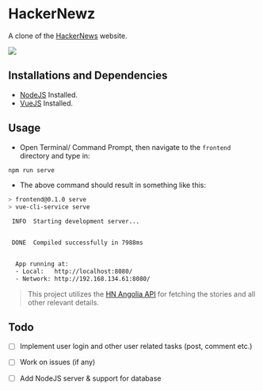 # HackerNewz
A clone of the [HackerNews](https://news.ycombinator.com/newest) website.

![](./public/hn_demo.gif)

## Installations and Dependencies

- [NodeJS](https://nodejs.org/en/) Installed.
- [VueJS](https://vuejs.org/) Installed.

## Usage

- Open Terminal/ Command Prompt, then navigate to the `frontend` directory and type in:

```bash
npm run serve
```

- The above command should result in something like this:
```bash
> frontend@0.1.0 serve
> vue-cli-service serve

 INFO  Starting development server...


 DONE  Compiled successfully in 7988ms                                                                     16:50:41


  App running at:
  - Local:   http://localhost:8080/ 
  - Network: http://192.168.134.61:8080/
```

> This project utilizes the [HN Angolia API](https://hn.algolia.com/api) for fetching the stories and all other relevant details.

## Todo

- [ ] Implement user login and other user related tasks (post, comment etc.)
- [ ] Work on issues (if any)
- [ ] Add NodeJS server & support for database

